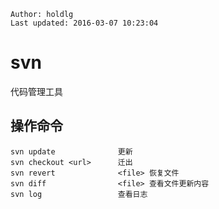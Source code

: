 ```
Author: holdlg
Last updated: 2016-03-07 10:23:04
```

# svn
代码管理工具

## 操作命令
```
svn update              更新
svn checkout <url>      迁出
svn revert              <file> 恢复文件
svn diff                <file> 查看文件更新内容
svn log                 查看日志
```